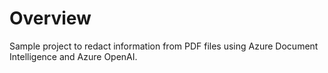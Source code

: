 # Overview
Sample project to redact information from PDF files using Azure Document Intelligence and Azure OpenAI.
